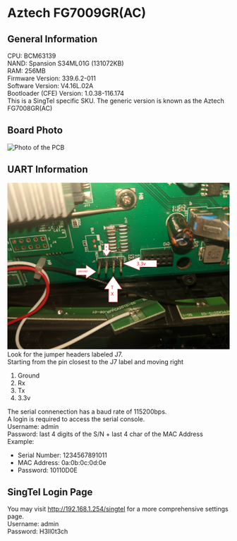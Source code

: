 # Aztech FG7009GR(AC)
## General Information
CPU: BCM63139  
NAND: Spansion S34ML01G (131072KB)  
RAM: 256MB  
Firmware Version: 339.6.2-011  
Software Version: V4.16L.02A  
Bootloader (CFE) Version: 1.0.38-116.174  
This is a SingTel specific SKU. The generic version is known as the Aztech FG7008GR(AC)

## Board Photo
![Photo of the PCB](board_photo.jpg)

## UART Information
![Photo of UART Pins](uart_pinout.jpg)
Look for the jumper headers labeled J7.  
Starting from the pin closest to the J7 label and moving right  
1. Ground
2. Rx
3. Tx
4. 3.3v

The serial connenection has a baud rate of 115200bps.  
A login is required to access the serial console.  
Username: admin  
Password: last 4 digits of the S/N + last 4 char of the MAC Address  
Example:  
- Serial Number: 1234567891011
- MAC Address: 0a:0b:0c:0d:0e
- Password: 10110D0E

## SingTel Login Page
You may visit http://192.168.1.254/singtel for a more comprehensive settings page.  
Username: admin  
Password: H3ll0t3ch